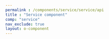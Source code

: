 ```yaml
---
permalink : /components/service/service/api
title : "Service component"
comp: "service"
nav_exclude: true
layout: o-component
---
```

